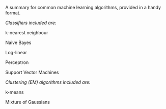 A summary for common machine learning algorithms, provided in a handy format. 

*Classifiers included are:*

k-nearest neighbour

Naive Bayes

Log-linear

Perceptron

Support Vector Machines

*Clustering (EM) algorithms included are:*

k-means

Mixture of Gaussians
